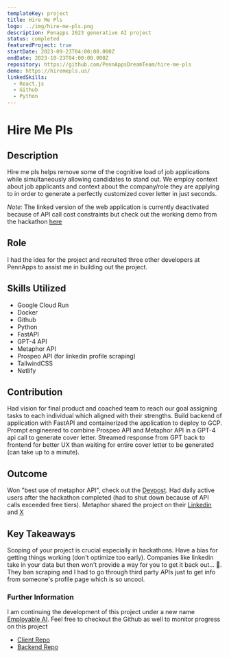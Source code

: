 ```yaml
---
templateKey: project
title: Hire Me Pls
logo: ../img/hire-me-pls.png
description: Penapps 2023 generative AI project
status: completed
featuredProject: true
startDate: 2023-09-23T04:00:00.000Z
endDate: 2023-10-23T04:00:00.000Z
repository: https://github.com/PennAppsDreamTeam/hire-me-pls
demo: https://hiremepls.us/
linkedSkills:
  - React.js
  - Github
  - Python
---
```

# Hire Me Pls

## **Description**

H﻿ire me pls helps remove some of the cognitive load of job applications while simultaneously allowing candidates to stand out. We employ context about job applicants and context about the company/role they are applying to in order to generate a perfectly customized cover letter in just seconds.

*Note:* The linked version of the web application is currently deactivated because of API call cost constraints but check out the working demo from the hackathon [here](https://www.youtube.com/watch?v=oPNHScNfbYY&embeds_referring_euri=https%3A%2F%2Fdevpost.com%2F&source_ve_path=OTY3MTQ&feature=emb_imp_woyt)

## **Role**

I﻿ had the idea for the project and recruited three other developers at PennApps to assist me in building out the project.

## **Skills Utilized**

* G﻿oogle Cloud Run
* D﻿ocker
* G﻿ithub
* P﻿ython
* F﻿astAPI
* G﻿PT-4 API
* M﻿etaphor API
* P﻿rospeo API (for linkedin profile scraping)
* T﻿ailwindCSS
* N﻿etlify

## **Contribution**

H﻿ad vision for final product and coached team to reach our goal assigning tasks to each individual which aligned with their strengths. Build backend of application with FastAPI and containerized the application to deploy to GCP. Prompt engineered to combine Prospeo API and Metaphor API in a GPT-4 api call to generate cover letter. Streamed response from GPT back to frontend for better UX than waiting for entire cover letter to be generated (can take up to a minute).

## **Outcome**

W﻿on "best use of metaphor API", check out the [Devpost](https://devpost.com/software/hire-me-pls-clen4y). Had daily active users after the hackathon completed (had to shut down because of API calls exceeded free tiers). Metaphor shared the project on their [Linkedin](https://www.linkedin.com/posts/metaphor-systems_this-weekend-we-were-blown-away-by-the-brilliance-activity-7108461657374294016-NYoj?utm_source=share&utm_medium=member_desktop) and [X](https://twitter.com/metaphorsystems/status/1702005923328172160)

## **Key Takeaways**

S﻿coping of your project is crucial especially in hackathons. Have a bias for getting things working (don't optimize too early). Companies like linkedin take in your data but then won't provide a way for you to get it back out... 🫠. They ban scraping and I had to go through third party APIs just to get info from someone's profile page which is so uncool.

### Further Information

I﻿ am continuing the development of this project under a new name [Employable AI](https://employable.netlify.app/). Feel free to checkout the Github as well to monitor progress on this project

* [Client Repo](https://github.com/sim1029/employable-ai-client)
* [Backend Repo](https://github.com/sim1029/employable-ai-worker)